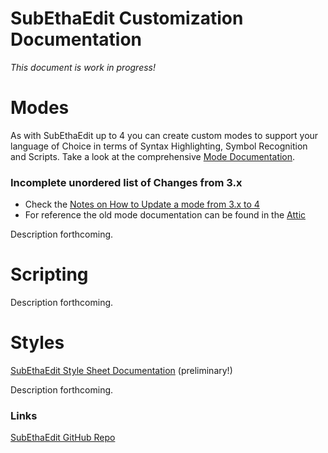 # SubEthaEdit Customization Documentation

*This document is work in progress!*

# Modes
As with SubEthaEdit up to 4 you can create custom modes to support your language of Choice in terms of Syntax Highlighting, Symbol Recognition and Scripts.
Take a look at the comprehensive [Mode Documentation][ModeExample].


### Incomplete unordered list of Changes from 3.x

* Check the [Notes on How to Update a mode from 3.x to 4][ModeUpdate]
* For reference the old mode documentation can be found in the [Attic][ModeDocu3]
  

Description forthcoming.

  
# Scripting

Description forthcoming.


# Styles

[SubEthaEdit Style Sheet Documentation][Styles] (preliminary!)

Description forthcoming.


### Links
[SubEthaEdit GitHub Repo][see_github]  


<!-- Referenced Files -->
[ModeDocu3]: http://htmlpreview.github.io?https://github.com/codingmonkeys/SubEthaEdit/blob/master/Attic/SubEthaEdit3/Documentation/mode.html "SubEthaEdit 3.x Mode Documentation"

[ModeUpdate]: ModeUpdateNotes.md "Notes on updating modes from SubEthaEdit 3 to 4"

<!-- Referenced Paths -->
[ModeExample]: ExampleMode "SubEthaEdit 4 Example Mode"
[Styles]: Styles "SubEthaEdit Style Sheet Documentation"

<!-- Referenced URLs -->
[see_github]: https://github.com/codingmonkeys/SubEthaEdit "SubEthaEdit GitHub Repo"
